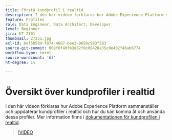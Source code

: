 ```yaml
---
title: Förstå kundprofil i realtid
description: I den här videon förklaras hur Adobe Experience Platform sammanställer och uppdaterar kundprofiler i realtid och hur du kan komma åt och använda dessa profiler.
feature: Profiles
role: Data Engineer, Data Architect, Developer
level: Beginner
jira: KT-2701
thumbnail: 27251.jpg
exl-id: 6ef5b589-f874-4687-bee3-9650c993f383
source-git-commit: 00ef0f40fb3d82f0c06428a35c0e402f46ab6774
workflow-type: tm+mt
source-wordcount: '63'
ht-degree: 1%

---
```


# Översikt över kundprofiler i realtid

I den här videon förklaras hur Adobe Experience Platform sammanställer och uppdaterar kundprofiler i realtid och hur du kan komma åt och använda dessa profiler. Mer information finns i [dokumentationen för kundprofilen i realtid](https://experienceleague.adobe.com/docs/experience-platform/profile/home.html?lang=sv).

>[!VIDEO](https://video.tv.adobe.com/v/27251?learn=on)
